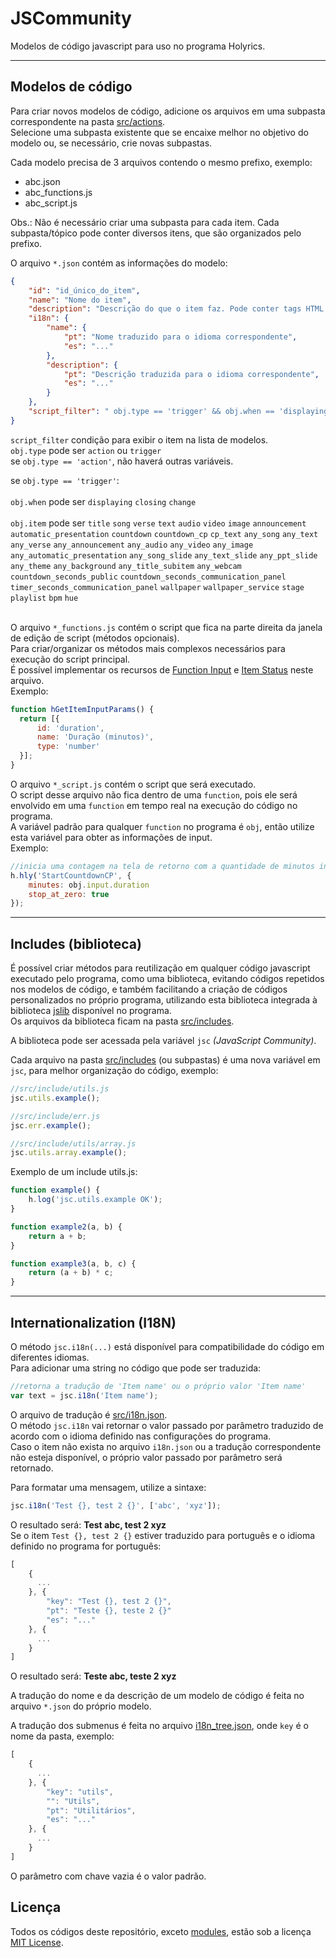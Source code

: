 # JSCommunity
Modelos de código javascript para uso no programa Holyrics.

---

## Modelos de código

Para criar novos modelos de código, adicione os arquivos em uma subpasta correspondente na pasta [src/actions](src/actions).<br>
Selecione uma subpasta existente que se encaixe melhor no objetivo do modelo ou, se necessário, crie novas subpastas.

Cada modelo precisa de 3 arquivos contendo o mesmo prefixo, exemplo:<br>
- abc.json<br>
- abc_functions.js<br>
- abc_script.js<br>

Obs.: Não é necessário criar uma subpasta para cada item. Cada subpasta/tópico pode conter diversos itens, que são organizados pelo prefixo.<br>

O arquivo `*.json` contém as informações do modelo:<br>
```json
{
    "id": "id_único_do_item",
    "name": "Nome do item",
    "description": "Descrição do que o item faz. Pode conter tags HTML para melhor formatação. <b>bold</b>, <i>italic</i>, etc...",
    "i18n": {
        "name": {
            "pt": "Nome traduzido para o idioma correspondente",
            "es": "..."
        },
        "description": {
            "pt": "Descrição traduzida para o idioma correspondente",
            "es": "..."
        }
    },
    "script_filter": " obj.type == 'trigger' && obj.when == 'displaying' && obj.item == 'image' "
}
```

`script_filter` condição para exibir o item na lista de modelos.<br>
`obj.type` pode ser `action` ou `trigger`<br>
se `obj.type == 'action'`, não haverá outras variáveis.

se `obj.type == 'trigger'`:<br>
<br>
`obj.when` pode ser `displaying` `closing` `change`<br>
<br>
`obj.item` pode ser `title` `song` `verse` `text` `audio` `video` `image` `announcement` `automatic_presentation` `countdown` `countdown_cp` `cp_text` `any_song` `any_text` `any_verse` `any_announcement` `any_audio` `any_video` `any_image` `any_automatic_presentation` `any_song_slide` `any_text_slide` `any_ppt_slide` `any_theme` `any_background` `any_title_subitem` `any_webcam` `countdown_seconds_public` `countdown_seconds_communication_panel` `timer_seconds_communication_panel` `wallpaper` `wallpaper_service` `stage` `playlist` `bpm` `hue`<br>
<br>

O arquivo `*_functions.js` contém o script que fica na parte direita da janela de edição de script (métodos opcionais).<br>
Para criar/organizar os métodos mais complexos necessários para execução do script principal.<br>
É possível implementar os recursos de [Function Input](https://github.com/holyrics/Scripts/blob/main/FunctionInput.md) e [Item Status](https://github.com/holyrics/Scripts/blob/main/ItemStatus.md) neste arquivo.<br>
Exemplo:
```javascript
function hGetItemInputParams() {
  return [{
      id: 'duration',
      name: 'Duração (minutos)',
      type: 'number'
  }];
}
```

O arquivo `*_script.js` contém o script que será executado.<br>
O script desse arquivo não fica dentro de uma `function`, pois ele será envolvido em uma `function` em tempo real na execução do código no programa.<br>
A variável padrão para qualquer `function` no programa é `obj`, então utilize esta variável para obter as informações de input.<br>
Exemplo:
```javascript
//inicia uma contagem na tela de retorno com a quantidade de minutos informada na interface pelo input 'duration'
h.hly('StartCountdownCP', {
    minutes: obj.input.duration
    stop_at_zero: true
});
```

---

## Includes (biblioteca)

É possível criar métodos para reutilização em qualquer código javascript executado pelo programa, como uma biblioteca, evitando códigos repetidos nos modelos de código, e também facilitando a criação de códigos personalizados no próprio programa, utilizando esta biblioteca integrada à biblioteca [jslib](https://github.com/holyrics/jslib) disponível no programa.<br>
Os arquivos da biblioteca ficam na pasta [src/includes](src/includes).

A biblioteca pode ser acessada pela variável `jsc` _(JavaScript Community)_.<br>

Cada arquivo na pasta [src/includes](src/includes) (ou subpastas) é uma nova variável em `jsc`, para melhor organização do código, exemplo:<br>
```javascript
//src/include/utils.js
jsc.utils.example();

//src/include/err.js
jsc.err.example();

//src/include/utils/array.js
jsc.utils.array.example();
```

Exemplo de um include utils.js:
```javascript
function example() {
    h.log('jsc.utils.example OK');
}

function example2(a, b) {
    return a + b;
}

function example3(a, b, c) {
    return (a + b) * c;
}

```

---

## Internationalization (I18N)

O método `jsc.i18n(...)` está disponível para compatibilidade do código em diferentes idiomas.<br>
Para adicionar uma string no código que pode ser traduzida:
```javascript
//retorna a tradução de 'Item name' ou o próprio valor 'Item name'
var text = jsc.i18n('Item name');
```

O arquivo de tradução é [src/i18n.json](src/i18n.json).<br>
O método `jsc.i18n` vai retornar o valor passado por parâmetro traduzido de acordo com o idioma definido nas configurações do programa.<br>
Caso o item não exista no arquivo `i18n.json` ou a tradução correspondente não esteja disponível, o próprio valor passado por parâmetro será retornado.<br>

Para formatar uma mensagem, utilize a sintaxe:
```javascript
jsc.i18n('Test {}, test 2 {}', ['abc', 'xyz']);
```
O resultado será: __Test abc, test 2 xyz__<br>
Se o item `Test {}, test 2 {}` estiver traduzido para português e o idioma definido no programa for português:
```javascript
[
    {
      ...
    }, {
        "key": "Test {}, test 2 {}",
        "pt": "Teste {}, teste 2 {}"
        "es": "..."
    }, {
      ...
    }
]
```
O resultado será: __Teste abc, teste 2 xyz__

A tradução do nome e da descrição de um modelo de código é feita no arquivo `*.json` do próprio modelo.

A tradução dos submenus é feita no arquivo [i18n_tree.json](src/actions/i18n_tree.json), onde `key` é o nome da pasta, exemplo:
```javascript
[
    {
      ...
    }, {
        "key": "utils",
        "": "Utils",
        "pt": "Utilitários",
        "es": "..."
    }, {
      ...
    }
]
```
O parâmetro com chave vazia é o valor padrão.

## Licença

Todos os códigos deste repositório, exceto [modules](https://github.com/holyrics/JSCommunity/tree/main/src/modules), estão sob a licença [MIT License](https://github.com/holyrics/JSCommunity/tree/main/LICENSE.txt).<br>